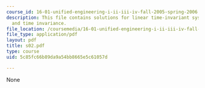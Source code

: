```yaml
---
course_id: 16-01-unified-engineering-i-ii-iii-iv-fall-2005-spring-2006
description: This file contains solutions for linear time-invariant systems, linearity
  and time invariance.
file_location: /coursemedia/16-01-unified-engineering-i-ii-iii-iv-fall-2005-spring-2006/5c85fc66b89da9a54bb8665e5c61057d_s02.pdf
file_type: application/pdf
layout: pdf
title: s02.pdf
type: course
uid: 5c85fc66b89da9a54bb8665e5c61057d

---
```

None